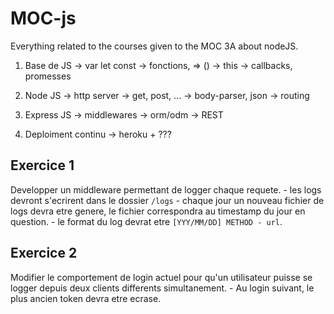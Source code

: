 # MOC-js
Everything related to the courses given to the MOC 3A about nodeJS.

1) Base de JS
  -> var let const
  -> fonctions, => ()
  -> this
  -> callbacks, promesses

2) Node JS
  -> http server
  -> get, post, ...
  -> body-parser, json
  -> routing

3) Express JS
  -> middlewares
  -> orm/odm
  -> REST

4) Deploiment continu
  -> heroku + ???





Exercice 1 
-----------------
Developper un middleware permettant de logger chaque requete.
    - les logs devront s'ecrirent dans le dossier `/logs`
    - chaque jour un nouveau fichier de logs devra etre genere, le fichier correspondra au timestamp du jour en question.
    - le format du log devrat etre `[YYY/MM/DD] METHOD - url`.
    
    
Exercice 2 
-----------------
Modifier le comportement de login actuel pour qu'un utilisateur puisse se logger depuis deux clients differents simultanement.
    - Au login suivant, le plus ancien token devra etre ecrase.
    
    
    
    
    
    
    
   

